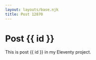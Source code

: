 ```yaml
---
layout: layouts/base.njk
title: Post 12870
---
```


# Post {{ id }}

This is post {{ id }} in my Eleventy project.
